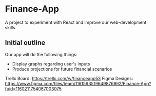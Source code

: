 # Finance-App
A project to experiment with React and improve our web-development skills.

## Initial outline
Our app will do the following things:
- Display graphs regarding user's inputs
- Produce projections for future financial scenarios

Trello Board: https://trello.com/w/financeapp53
Figma Designs: https://www.figma.com/files/team/1161593519649876992/Finance-App?fuid=1160211754067003075
